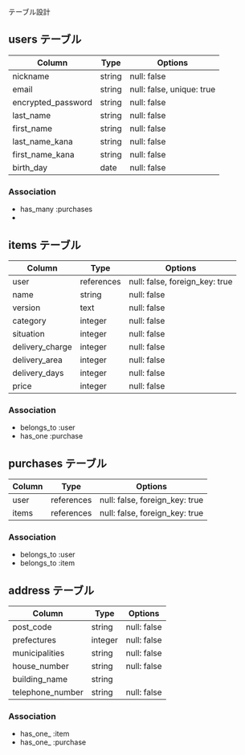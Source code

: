  テーブル設計

## users テーブル

| Column             | Type    | Options                   |
| ------------------ | ------  | -----------               |
| nickname           | string  | null: false               |
| email              | string  | null: false, unique: true |
| encrypted_password | string  | null: false               |
| last_name          | string  | null: false               |
| first_name         | string  | null: false               |
| last_name_kana     | string  | null: false               |
| first_name_kana    | string  | null: false               |
| birth_day          | date    | null: false               |




### Association


- has_many :purchases
- 

## items テーブル

| Column              | Type       | Options                        |
| ------              | ------     | ------------------------------ |
| user                | references | null: false, foreign_key: true |
| name                | string     | null: false |
| version             | text       | null: false                    |
| category            | integer    | null: false                    |
| situation           | integer    | null: false                    |
| delivery_charge     | integer    | null: false                    |
| delivery_area       | integer    | null: false                    |
| delivery_days       | integer    | null: false                    |
| price               | integer    | null: false                    |



### Association

- belongs_to :user
- has_one :purchase


## purchases テーブル

| Column              | Type       | Options                        |
| ------              | ---------- | ------------------------------ |
| user                | references | null: false, foreign_key: true |
| items               | references | null: false, foreign_key: true |
### Association

- belongs_to :user
- belongs_to :item


## address テーブル

| Column              | Type       | Options                        |
| -------             | ---------- | ------------------------------ |
| post_code           | string     | null: false                    |
| prefectures         | integer    | null: false                    |
| municipalities      | string     | null: false                    |
| house_number        | string     | null: false                    |
| building_name       | string     |                                |
| telephone_number    | string     | null: false                    |



### Association

- has_one_ :item
- has_one_ :purchase
